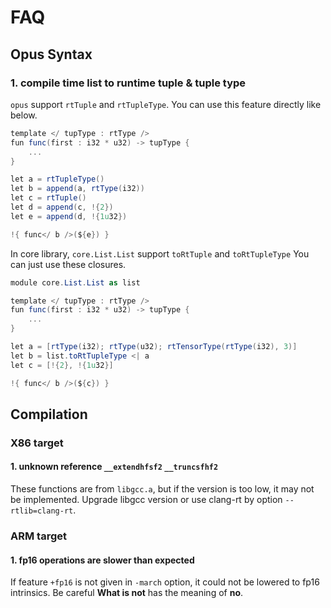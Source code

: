 # FAQ

## Opus Syntax

### 1. compile time list to runtime tuple & tuple type

`opus` support `rtTuple` and `rtTupleType`. You can use this feature directly like below.

```C#
template </ tupType : rtType />
fun func(first : i32 * u32) -> tupType {
    ...
} 

let a = rtTupleType()
let b = append(a, rtType(i32))
let c = rtTuple()
let d = append(c, !{2})
let e = append(d, !{1u32}) 

!{ func</ b />(${e}) }
```

In core library, `core.List.List` support `toRtTuple` and `toRtTupleType` You can just use these closures.

```C#
module core.List.List as list

template </ tupType : rtType />
fun func(first : i32 * u32) -> tupType {
    ...
} 

let a = [rtType(i32); rtType(u32); rtTensorType(rtType(i32), 3)]
let b = list.toRtTupleType <| a
let c = [!{2}, !{1u32}]

!{ func</ b />(${c}) }
```

## Compilation

### X86 target

#### 1. unknown reference `__extendhfsf2` `__truncsfhf2`

These functions are from `libgcc.a`, but if the version is too low, it may not be implemented. Upgrade libgcc version or
use clang-rt by option `--rtlib=clang-rt`.

### ARM target

#### 1. fp16 operations are slower than expected

If feature `+fp16` is not given in `-march` option, it could not be lowered to fp16 intrinsics. Be careful
**What is not** has the meaning of **no**.

